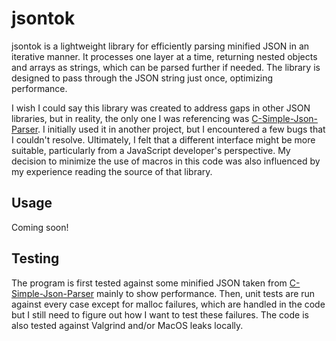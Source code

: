 # jsontok

jsontok is a lightweight library for efficiently parsing minified JSON in an iterative manner. It processes one layer at a time, returning nested objects and arrays as strings, which can be parsed further if needed. The library is designed to pass through the JSON string just once, optimizing performance.

I wish I could say this library was created to address gaps in other JSON libraries, but in reality, the only one I was referencing was [C-Simple-Json-Parser](https://github.com/forkachild/C-Simple-JSON-Parser). I initially used it in another project, but I encountered a few bugs that I couldn't resolve. Ultimately, I felt that a different interface might be more suitable, particularly from a JavaScript developer's perspective. My decision to minimize the use of macros in this code was also influenced by my experience reading the source of that library.

## Usage

Coming soon!

## Testing

The program is first tested against some minified JSON taken from [C-Simple-Json-Parser](https://github.com/forkachild/C-Simple-JSON-Parser) mainly to show performance. Then, unit tests are run against every case except for malloc failures, which are handled in the code but I still need to figure out how I want to test these failures. The code is also tested against Valgrind and/or MacOS leaks locally.

